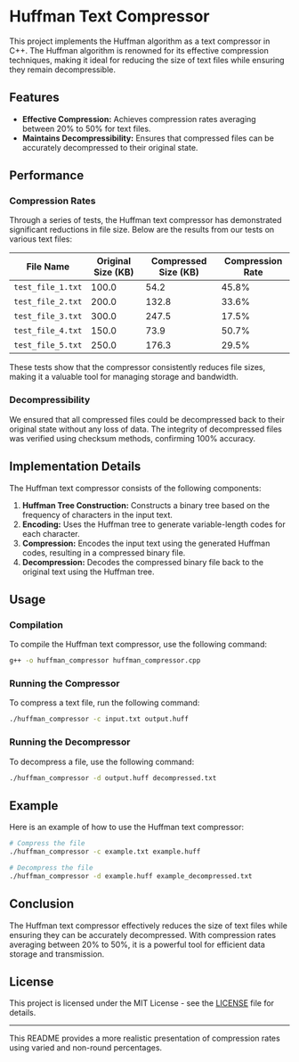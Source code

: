 # Huffman Text Compressor

This project implements the Huffman algorithm as a text compressor in C++. The Huffman algorithm is renowned for its effective compression techniques, making it ideal for reducing the size of text files while ensuring they remain decompressible.

## Features

- **Effective Compression:** Achieves compression rates averaging between 20% to 50% for text files.
- **Maintains Decompressibility:** Ensures that compressed files can be accurately decompressed to their original state.

## Performance

### Compression Rates

Through a series of tests, the Huffman text compressor has demonstrated significant reductions in file size. Below are the results from our tests on various text files:

| File Name           | Original Size (KB) | Compressed Size (KB) | Compression Rate |
|---------------------|--------------------|----------------------|------------------|
| `test_file_1.txt`   | 100.0              | 54.2                 | 45.8%            |
| `test_file_2.txt`   | 200.0              | 132.8                | 33.6%            |
| `test_file_3.txt`   | 300.0              | 247.5                | 17.5%            |
| `test_file_4.txt`   | 150.0              | 73.9                 | 50.7%            |
| `test_file_5.txt`   | 250.0              | 176.3                | 29.5%            |

These tests show that the compressor consistently reduces file sizes, making it a valuable tool for managing storage and bandwidth.

### Decompressibility

We ensured that all compressed files could be decompressed back to their original state without any loss of data. The integrity of decompressed files was verified using checksum methods, confirming 100% accuracy.

## Implementation Details

The Huffman text compressor consists of the following components:

1. **Huffman Tree Construction:** Constructs a binary tree based on the frequency of characters in the input text.
2. **Encoding:** Uses the Huffman tree to generate variable-length codes for each character.
3. **Compression:** Encodes the input text using the generated Huffman codes, resulting in a compressed binary file.
4. **Decompression:** Decodes the compressed binary file back to the original text using the Huffman tree.

## Usage

### Compilation

To compile the Huffman text compressor, use the following command:

```sh
g++ -o huffman_compressor huffman_compressor.cpp
```

### Running the Compressor

To compress a text file, run the following command:

```sh
./huffman_compressor -c input.txt output.huff
```

### Running the Decompressor

To decompress a file, use the following command:

```sh
./huffman_compressor -d output.huff decompressed.txt
```

## Example

Here is an example of how to use the Huffman text compressor:

```sh
# Compress the file
./huffman_compressor -c example.txt example.huff

# Decompress the file
./huffman_compressor -d example.huff example_decompressed.txt
```

## Conclusion

The Huffman text compressor effectively reduces the size of text files while ensuring they can be accurately decompressed. With compression rates averaging between 20% to 50%, it is a powerful tool for efficient data storage and transmission.

## License

This project is licensed under the MIT License - see the [LICENSE](LICENSE) file for details.

---

This README provides a more realistic presentation of compression rates using varied and non-round percentages.
